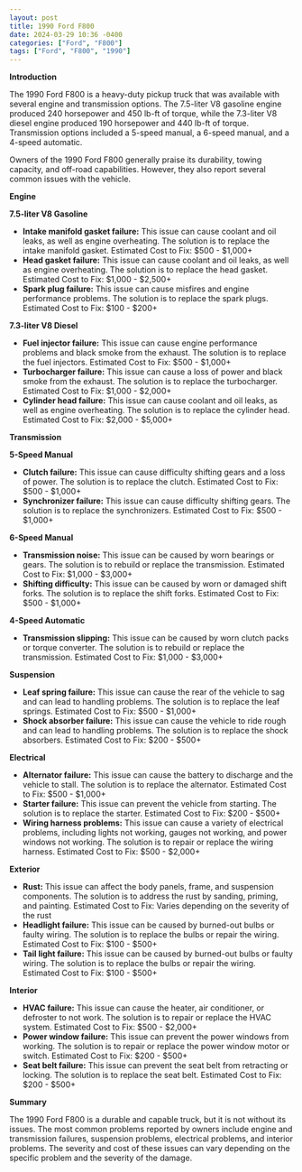 ```yaml
---
layout: post
title: 1990 Ford F800
date: 2024-03-29 10:36 -0400
categories: ["Ford", "F800"]
tags: ["Ford", "F800", "1990"]
---
```

**Introduction**

The 1990 Ford F800 is a heavy-duty pickup truck that was available with several engine and transmission options. The 7.5-liter V8 gasoline engine produced 240 horsepower and 450 lb-ft of torque, while the 7.3-liter V8 diesel engine produced 190 horsepower and 440 lb-ft of torque. Transmission options included a 5-speed manual, a 6-speed manual, and a 4-speed automatic.

Owners of the 1990 Ford F800 generally praise its durability, towing capacity, and off-road capabilities. However, they also report several common issues with the vehicle.

**Engine**

**7.5-liter V8 Gasoline**

* **Intake manifold gasket failure:** This issue can cause coolant and oil leaks, as well as engine overheating. The solution is to replace the intake manifold gasket. Estimated Cost to Fix: $500 - $1,000+
* **Head gasket failure:** This issue can cause coolant and oil leaks, as well as engine overheating. The solution is to replace the head gasket. Estimated Cost to Fix: $1,000 - $2,500+
* **Spark plug failure:** This issue can cause misfires and engine performance problems. The solution is to replace the spark plugs. Estimated Cost to Fix: $100 - $200+

**7.3-liter V8 Diesel**

* **Fuel injector failure:** This issue can cause engine performance problems and black smoke from the exhaust. The solution is to replace the fuel injectors. Estimated Cost to Fix: $500 - $1,000+
* **Turbocharger failure:** This issue can cause a loss of power and black smoke from the exhaust. The solution is to replace the turbocharger. Estimated Cost to Fix: $1,000 - $2,000+
* **Cylinder head failure:** This issue can cause coolant and oil leaks, as well as engine overheating. The solution is to replace the cylinder head. Estimated Cost to Fix: $2,000 - $5,000+

**Transmission**

**5-Speed Manual**

* **Clutch failure:** This issue can cause difficulty shifting gears and a loss of power. The solution is to replace the clutch. Estimated Cost to Fix: $500 - $1,000+
* **Synchronizer failure:** This issue can cause difficulty shifting gears. The solution is to replace the synchronizers. Estimated Cost to Fix: $500 - $1,000+

**6-Speed Manual**

* **Transmission noise:** This issue can be caused by worn bearings or gears. The solution is to rebuild or replace the transmission. Estimated Cost to Fix: $1,000 - $3,000+
* **Shifting difficulty:** This issue can be caused by worn or damaged shift forks. The solution is to replace the shift forks. Estimated Cost to Fix: $500 - $1,000+

**4-Speed Automatic**

* **Transmission slipping:** This issue can be caused by worn clutch packs or torque converter. The solution is to rebuild or replace the transmission. Estimated Cost to Fix: $1,000 - $3,000+

**Suspension**

* **Leaf spring failure:** This issue can cause the rear of the vehicle to sag and can lead to handling problems. The solution is to replace the leaf springs. Estimated Cost to Fix: $500 - $1,000+
* **Shock absorber failure:** This issue can cause the vehicle to ride rough and can lead to handling problems. The solution is to replace the shock absorbers. Estimated Cost to Fix: $200 - $500+

**Electrical**

* **Alternator failure:** This issue can cause the battery to discharge and the vehicle to stall. The solution is to replace the alternator. Estimated Cost to Fix: $500 - $1,000+
* **Starter failure:** This issue can prevent the vehicle from starting. The solution is to replace the starter. Estimated Cost to Fix: $200 - $500+
* **Wiring harness problems:** This issue can cause a variety of electrical problems, including lights not working, gauges not working, and power windows not working. The solution is to repair or replace the wiring harness. Estimated Cost to Fix: $500 - $2,000+

**Exterior**

* **Rust:** This issue can affect the body panels, frame, and suspension components. The solution is to address the rust by sanding, priming, and painting. Estimated Cost to Fix: Varies depending on the severity of the rust
* **Headlight failure:** This issue can be caused by burned-out bulbs or faulty wiring. The solution is to replace the bulbs or repair the wiring. Estimated Cost to Fix: $100 - $500+
* **Tail light failure:** This issue can be caused by burned-out bulbs or faulty wiring. The solution is to replace the bulbs or repair the wiring. Estimated Cost to Fix: $100 - $500+

**Interior**

* **HVAC failure:** This issue can cause the heater, air conditioner, or defroster to not work. The solution is to repair or replace the HVAC system. Estimated Cost to Fix: $500 - $2,000+
* **Power window failure:** This issue can prevent the power windows from working. The solution is to repair or replace the power window motor or switch. Estimated Cost to Fix: $200 - $500+
* **Seat belt failure:** This issue can prevent the seat belt from retracting or locking. The solution is to replace the seat belt. Estimated Cost to Fix: $200 - $500+

**Summary**

The 1990 Ford F800 is a durable and capable truck, but it is not without its issues. The most common problems reported by owners include engine and transmission failures, suspension problems, electrical problems, and interior problems. The severity and cost of these issues can vary depending on the specific problem and the severity of the damage.
